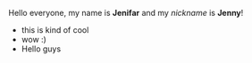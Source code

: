 Hello everyone, my name is **Jenifar** and my *nickname* is **Jenny**! 
- this is kind of cool 
- wow :)
- Hello guys 
